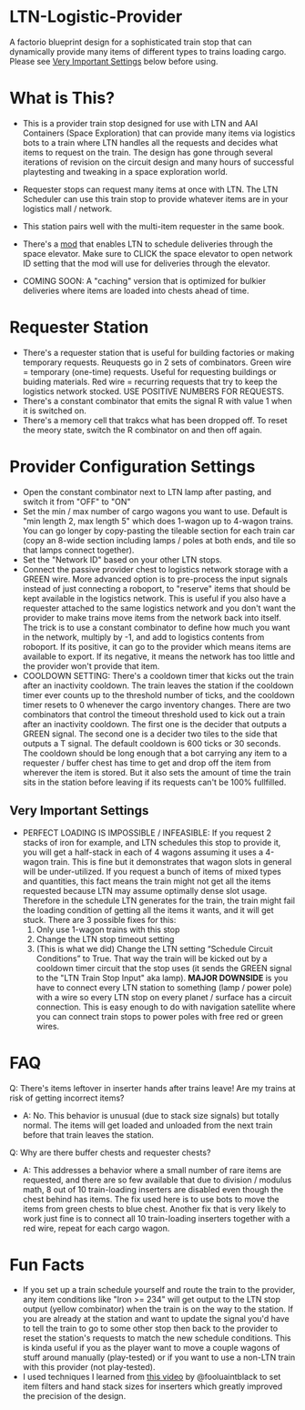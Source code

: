 # LTN-Logistic-Provider
A factorio blueprint design for a sophisticated train stop that can dynamically provide many items of different types to trains loading cargo. Please see [Very Important Settings](#very-important-settings) below before using.

# What is This?
- This is a provider train stop designed for use with LTN and AAI Containers (Space Exploration) that can provide many items via logistics bots to a train where LTN handles all the requests and decides what items to request on the train. The design has gone through several iterations of revision on the circuit design and many hours of successful playtesting and tweaking in a space exploration world.
- Requester stops can request many items at once with LTN. The LTN Scheduler can use this train stop to provide whatever items are in your logistics mall / network.
- This station pairs well with the multi-item requester in the same book.
- There's a [mod](https://mods.factorio.com/mod/se-ltn-glue) that enables LTN to schedule deliveries through the space elevator. Make sure to CLICK the space elevator to open network ID setting that the mod will use for deliveries through the elevator.

- COMING SOON: A "caching" version that is optimized for bulkier deliveries where items are loaded into chests ahead of time.

# Requester Station
- There's a requester station that is useful for building factories or making temporary requests. Reuquests go in 2 sets of combinators. Green wire = temporary (one-time) requests. Useful for requesting buildings or buiding materials. Red wire = recurring requests that try to keep the logistics network stocked. USE POSITIVE NUMBERS FOR REQUESTS.
- There's a constant combinator that emits the signal R with value 1 when it is switched on.
- There's a memory cell that trakcs what has been dropped off. To reset the meory state, switch the R combinator on and then off again.

# Provider Configuration Settings
- Open the constant combinator next to LTN lamp after pasting, and switch it from "OFF" to "ON"
- Set the min / max number of cargo wagons you want to use. Default is "min length 2, max length 5" which does 1-wagon up to 4-wagon trains. You can go longer by copy-pasting the tileable section for each train car (copy an 8-wide section including lamps / poles at both ends, and tile so that lamps connect together).
- Set the "Network ID" based on your other LTN stops.
- Connect the passive provider chest to logistics network storage with a GREEN wire. More advanced option is to pre-process the input signals instead of just connecting a roboport, to "reserve" items that should be kept available in the logistics network. This is useful if you also have a requester attached to the same logistics network and you don't want the provider to make trains move items from the network back into itself. The trick is to use a constant combinator to define how much you want in the network, multiply by -1, and add to logistics contents from roboport. If its positive, it can go to the provider which means items are available to export. If its negative, it means the network has too little and the provider won't provide that item. 
- COOLDOWN SETTING: There's a cooldown timer that kicks out the train after an inactivity cooldown. The train leaves the station if the cooldown timer ever counts up to the threshold number of ticks, and the cooldown timer resets to 0 whenever the cargo inventory changes. There are two combinators that control the timeout threshold used to kick out a train after an inactivity cooldown. The first one is the decider that outputs a GREEN signal. The second one is a decider two tiles to the side that outputs a T signal. The default cooldown is 600 ticks or 30 seconds. The cooldown should be long enough that a bot carrying any item to a requester / buffer chest has time to get and drop off the item from wherever the item is stored. But it also sets the amount of time the train sits in the station before leaving if its requests can't be 100% fullfilled.


## Very Important Settings
- PERFECT LOADING IS IMPOSSIBLE / INFEASIBLE: If you request 2 stacks of iron for example, and LTN schedules this stop to provide it, you will get a half-stack in each of 4 wagons assuming it uses a 4-wagon train. This is fine but it demonstrates that wagon slots in general will be under-utilized. If you request a bunch of items of mixed types and quantities, this fact means the train might not get all the items requested because LTN may assume optimally dense slot usage. Therefore in the schedule LTN generates for the train, the train might fail the loading condition of getting all the items it wants, and it will get stuck. There are 3 possible fixes for this:
  1. Only use 1-wagon trains with this stop
  2. Change the LTN stop timeout setting
  3. (This is what we did) Change the LTN setting “Schedule Circuit Conditions” to True. That way the train will be kicked out by a cooldown timer circuit that the stop uses (it sends the GREEN signal to the "LTN Train Stop Input" aka lamp). **MAJOR DOWNSIDE** is you have to connect every LTN station to something (lamp / power pole) with a wire so every LTN stop on every planet / surface has a circuit connection. This is easy enough to do with navigation satellite where you can connect train stops to power poles with free red or green wires.


# FAQ
Q: There's items leftover in inserter hands after trains leave! Are my trains at risk of getting incorrect items?
- A: No. This behavior is unusual (due to stack size signals) but totally normal. The items will get loaded and unloaded from the next train before that train leaves the station.


Q: Why are there buffer chests and requester chests?
- A: This addresses a behavior where a small number of rare items are requested, and there are so few available that due to division / modulus math, 8 out of 10 train-loading inserters are disabled even though the chest behind has items. The fix used here is to use bots to move the items from green chests to blue chest. Another fix that is very likely to work just fine is to connect all 10 train-loading inserters together with a red wire, repeat for each cargo wagon.

# Fun Facts
- If you set up a train schedule yourself and route the train to the provider, any item conditions like "Iron >= 234" will get output to the LTN stop output (yellow combinator) when the train is on the way to the station. If you are already at the station and want to update the signal you'd have to tell the train to go to some other stop then back to the provider to reset the station's requests to match the new schedule conditions. This is kinda useful if you as the player want to move a couple wagons of stuff around manually (play-tested) or if you want to use a non-LTN train with this provider (not play-tested).
- I used techniques I learned from [this video](https://youtu.be/anbbAq--ewU) by @fooluaintblack to set item filters and hand stack sizes for inserters which greatly improved the precision of the design.


